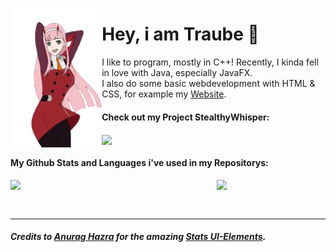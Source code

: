 <p align="center">
    <img src="./assets/ZeroTwoDancing.gif" align="left" width="29%"/>
    <h1>Hey, i am Traube &#128578;</h1>
    I like to program, mostly in C++! Recently, I kinda fell in love with Java, especially JavaFX.<br/>
    I also do some basic webdevelopment with HTML & CSS, for example my <a href="https://www.Traube.xyz">Website</a>.
    <h4>Check out my Project StealthyWhisper:</h4>
    <a href="../../../StealthyWhisperGUI">
        <picture>
            <source
                media="(prefers-color-scheme: dark)"
                srcset="https://github-readme-stats.vercel.app/api/pin/?username=Traube1000101&repo=StealthyWhisperGUI&show_owner=true&theme=github_dark_dimmed"
            />
            <source
                media="(prefers-color-scheme: light), (prefers-color-scheme: no-preference)"
                srcset="https://github-readme-stats.vercel.app/api/pin/?username=Traube1000101&repo=StealthyWhisperGUI&show_owner=true"
            />
            <img align="center" src="https://github-readme-stats.vercel.app/api/pin/?username=Traube1000101&repo=StealthyWhisperGUI&show_owner=true"/>
        </picture>
    </a>
    <br/>
    <h4>My Github Stats and Languages i've used in my Repositorys:</h4>
    <p align="center">
        <picture>
            <source
                media="(prefers-color-scheme: dark)"
                srcset="https://github-readme-stats.vercel.app/api?username=Traube1000101&custom_title=My&nbsp;Stats&hide_rank=true&show_icons=true&theme=github_dark_dimmed"
            />
            <source
                media="(prefers-color-scheme: light), (prefers-color-scheme: no-preference)"
                srcset="https://github-readme-stats.vercel.app/api?username=Traube1000101&hide_rank=true&show_icons=true"
            />
            <img width="34%" align="left" src="https://github-readme-stats.vercel.app/api?username=Traube1000101&hide_rank=true&show_icons=true"/>
        </picture>
        <picture>
            <source
                media="(prefers-color-scheme: dark)"
                srcset="https://github-readme-stats.vercel.app/api/top-langs/?username=Traube1000101&custom_title=Repo&nbsp;Languages&hide_rank=true&theme=github_dark_dimmed"
            />
            <source
                media="(prefers-color-scheme: light), (prefers-color-scheme: no-preference)"
                srcset="https://github-readme-stats.vercel.app/api?username=Traube1000101&hide_rank=true&show_icons=true"
            />
            <img width="34%" align="top" src="https://github-readme-stats.vercel.app/api?username=Traube1000101&hide_rank=true&show_icons=true"/>
        </picture>
    </p>
<br clear="left"/>
</p>

---

##### Credits to [Anurag Hazra](https://github.com/anuraghazra) for the amazing [Stats UI-Elements](https://github.com/anuraghazra/github-readme-stats).
